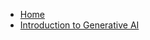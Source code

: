 - [Home](/ "Home")
- [Introduction to Generative AI](genai/intro/genai-1-introduction "Introduction to Generative AI")
